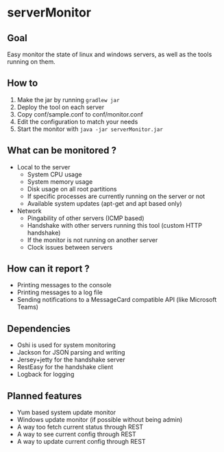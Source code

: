 # serverMonitor

## Goal

Easy monitor the state of linux and windows servers, as well as the tools running on them.

## How to

1. Make the jar by running `gradlew jar`
1. Deploy the tool on each server
1. Copy conf/sample.conf to conf/monitor.conf
1. Edit the configuration to match your needs
1. Start the monitor with `java -jar serverMonitor.jar`

## What can be monitored ?

* Local to the server
  * System CPU usage
  * System memory usage
  * Disk usage on all root partitions
  * If specific processes are currently running on the server or not
  * Available system updates (apt-get and apt based only) 
* Network
  * Pingability of other servers (ICMP based)
  * Handshake with other servers running this tool (custom HTTP handshake)
  * If the monitor is not running on another server
  * Clock issues between servers
  
## How can it report ?

* Printing messages to the console
* Printing messages to a log file
* Sending notifications to a MessageCard compatible API (like Microsoft Teams)

## Dependencies

* Oshi is used for system monitoring
* Jackson for JSON parsing and writing
* Jersey+jetty for the handshake server
* RestEasy for the handshake client
* Logback for logging

## Planned features

* Yum based system update monitor
* Windows update monitor (if possible without being admin)
* A way too fetch current status through REST
* A way to see current config through REST
* A way to update current config through REST
